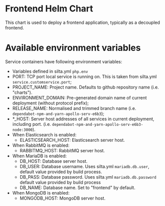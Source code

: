 # Frontend Helm Chart

This chart is used to deploy a frontend application, typically as a decoupled frontend.

# Available environment variables

Service containers have following environment variables:
  - Variables defined in silta.yml `php.env`
  - PORT: TCP port local service is running on. This is taken from silta.yml `service.customservice.port`;
  - PROJECT_NAME: Project name. Defaults to github repository name (i.e. "charts").
  - ENVIRONMENT_DOMAIN: Pre-generated domain name of current deployment (without protocol prefix);
  - RELEASE_NAME: Normalised and trimmed branch name (i.e. `dependabot-npm-and-yarn-apollo-serv-e6b3`);
  - *_HOST: Server host addresses of all services in current deployment, including port. (i.e. `dependabot-npm-and-yarn-apollo-serv-e6b3-node:3000`).
  - When Elasticsearch is enabled:
    - ELASTICSEARCH_HOST: Elasticsearch server host.
  - When RabbitMQ is enabled:
    - RABBITMQ_HOST: RabbitMQ server host.
  - When MariaDB is enabled:
      - DB_HOST: Database server host. 
      - DB_USER: Database username. Uses silta.yml `mariadb.db.user`, default value provided by build process.
      - DB_PASS: Database password. Uses silta.yml `mariadb.db.password` default value provided by build process
      - DB_NAME: Database name. Set to "frontend" by default.
  - When MongoDB is enabled:
    - MONGODB_HOST: MongoDB server host.
